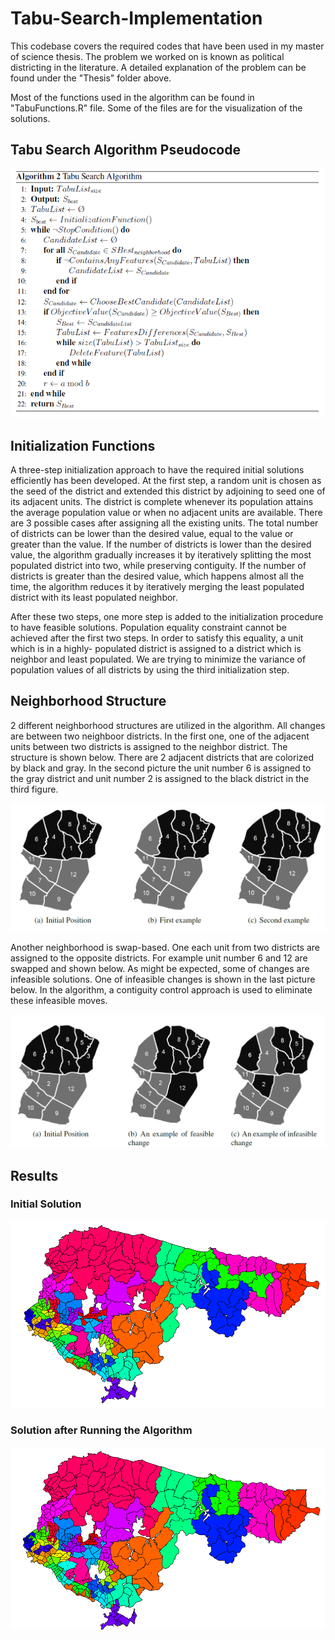 # Tabu-Search-Implementation

This codebase covers the required codes that have been used in my master of science thesis. The problem we worked on is known as political districting in the literature. A detailed explanation of the problem can be found under the "Thesis" folder above. 

Most of the functions used in the algorithm can be found in "TabuFunctions.R" file. Some of the files are for the visualization of the solutions.


## Tabu Search Algorithm Pseudocode
<p align="center">
  <img src='images/tabuSearch.PNG'/>
</p>

## Initialization Functions

A three-step initialization approach to have the required initial solutions efficiently has been developed.
At the first step, a random unit is chosen as the seed of the district and extended
this district by adjoining to seed one of its adjacent units. The district is complete whenever
its population attains the average population value or when no adjacent units are
available. There are 3 possible cases after assigning all the existing units. The total number
of districts can be lower than the desired value, equal to the value or greater than the
value. If the number of districts is lower than the desired value, the algorithm gradually
increases it by iteratively splitting the most populated district into two, while preserving
contiguity. If the number of districts is greater than the desired value, which happens
almost all the time, the algorithm reduces it by iteratively merging the least populated
district with its least populated neighbor.

After these two steps, one more step is added to the initialization procedure to have feasible
solutions. Population equality constraint cannot be achieved after the first two steps.
In order to satisfy this equality, a unit which is in a highly- populated district is assigned
to a district which is neighbor and least populated. We are trying to minimize the variance
of population values of all districts by using the third initialization step.

## Neighborhood Structure 

2 different neighborhood structures are utilized in the algorithm. All changes are between
two neighboor districts. In the first one, one of the adjacent units between two districts is
assigned to the neighbor district. The structure is shown below. There are 2 adjacent
districts that are colorized by black and gray. In the second picture the unit number 6 is assigned
to the gray district and unit number 2 is assigned to the black district in the third figure.

<p align="center">
  <img src='images/ns.PNG'/>
</p>

Another neighborhood is swap-based. One each unit from two districts
are assigned to the opposite districts. For example unit number 6 and 12 are swapped
and shown below. As might be expected, some of changes are infeasible solutions.
One of infeasible changes is shown in the last picture below. In the algorithm, a contiguity control
approach is used to eliminate these infeasible moves.

<p align="center">
  <img src='images/ns2.PNG'/>
</p>

## Results

### Initial Solution

<p align="center">
  <img src='images/12NO.PNG'/>
</p>

### Solution after Running the Algorithm

<p align="center">
  <img src='images/17NO.PNG'/>
</p>
